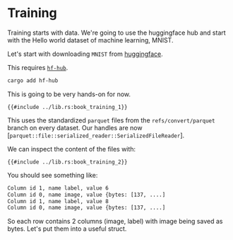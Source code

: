 # Training


Training starts with data. We're going to use the huggingface hub and
start with the Hello world dataset of machine learning, MNIST.

Let's start with downloading `MNIST` from [huggingface](https://huggingface.co/datasets/mnist).

This requires [`hf-hub`](https://github.com/huggingface/hf-hub).
```bash
cargo add hf-hub
```

This is going to be very hands-on for now.

```rust,ignore
{{#include ../lib.rs:book_training_1}}
```

This uses the standardized `parquet` files from the `refs/convert/parquet` branch on every dataset.
Our handles are now [`parquet::file::serialized_reader::SerializedFileReader`].

We can inspect the content of the files with:

```rust,ignore
{{#include ../lib.rs:book_training_2}}
```

You should see something like:

```bash
Column id 1, name label, value 6
Column id 0, name image, value {bytes: [137, ....]
Column id 1, name label, value 8
Column id 0, name image, value {bytes: [137, ....]
```

So each row contains 2 columns (image, label) with image being saved as bytes.
Let's put them into a useful struct.
